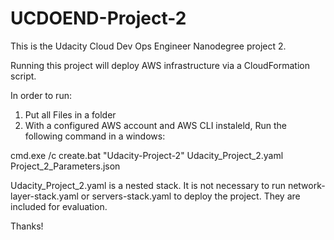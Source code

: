 # UCDOEND-Project-2

This is the Udacity Cloud Dev Ops Engineer Nanodegree project 2.

Running this project will deploy AWS infrastructure via a CloudFormation script.

In order to run:

1. Put all Files in a folder
2. With a configured AWS account and AWS CLI instaleld, Run the following command in a windows:

  cmd.exe /c create.bat "Udacity-Project-2" Udacity_Project_2.yaml Project_2_Parameters.json

Udacity_Project_2.yaml is a nested stack. It is not necessary to run network-layer-stack.yaml or servers-stack.yaml to deploy the project. They are included for evaluation.

Thanks!

